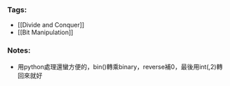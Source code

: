 ### Tags:
- [[Divide and Conquer]]
- [[Bit Manipulation]]
### Notes:
- 用python處理還蠻方便的，bin()轉乘binary，reverse補0，最後用int(,2)轉回來就好